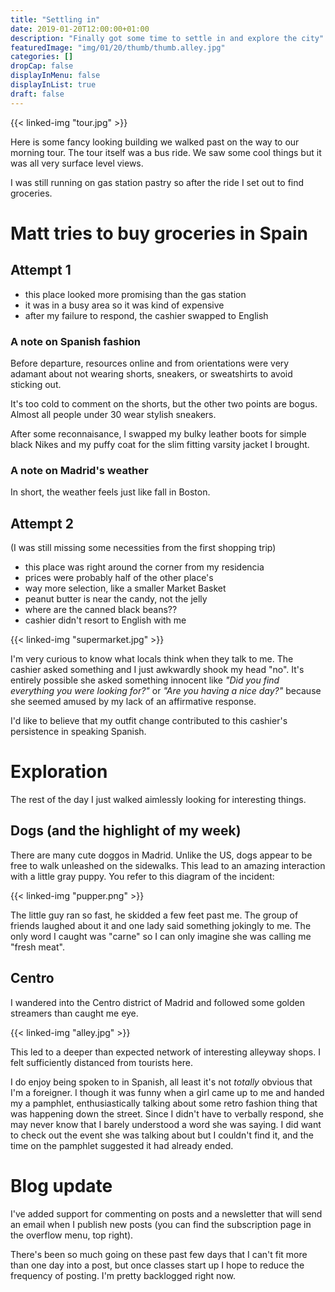 ```yaml
---
title: "Settling in"
date: 2019-01-20T12:00:00+01:00
description: "Finally got some time to settle in and explore the city"
featuredImage: "img/01/20/thumb/thumb.alley.jpg"
categories: []
dropCap: false
displayInMenu: false
displayInList: true
draft: false
---
```


{{< linked-img "tour.jpg" >}}

Here is some fancy looking building we walked past on the way to our morning tour. The tour itself was a bus ride. We saw some cool things but it was all very surface level views.

I was still running on gas station pastry so after the ride I set out to find groceries.

# Matt tries to buy groceries in Spain

## Attempt 1

* this place looked more promising than the gas station
* it was in a busy area so it was kind of expensive
* after my failure to respond, the cashier swapped to English

### A note on Spanish fashion

Before departure, resources online and from orientations were very adamant about not wearing shorts, sneakers, or sweatshirts to avoid sticking out.

It's too cold to comment on the shorts, but the other two points are bogus. Almost all people under 30 wear stylish sneakers.

After some reconnaisance, I swapped my bulky leather boots for simple black Nikes and my puffy coat for the slim fitting varsity jacket I brought.

### A note on Madrid's weather

In short, the weather feels just like fall in Boston.

## Attempt 2

(I was still missing some necessities from the first shopping trip)

* this place was right around the corner from my residencia
* prices were probably half of the other place's
* way more selection, like a smaller Market Basket
* peanut butter is near the candy, not the jelly
* where are the canned black beans??
* cashier didn't resort to English with me

{{< linked-img "supermarket.jpg" >}}

I'm very curious to know what locals think when they talk to me. The cashier asked something and I just awkwardly shook my head "no". It's entirely possible she asked something innocent like *"Did you find everything you were looking for?"* or *"Are you having a nice day?"* because she seemed amused by my lack of an affirmative response.

I'd like to believe that my outfit change contributed to this cashier's persistence in speaking Spanish.


# Exploration

The rest of the day I just walked aimlessly looking for interesting things.

## Dogs (and the highlight of my week)

There are many cute doggos in Madrid. Unlike the US, dogs appear to be free to walk unleashed on the sidewalks. This lead to an amazing interaction with a little gray puppy. You refer to this diagram of the incident:

{{< linked-img "pupper.png" >}}

The little guy ran so fast, he skidded a few feet past me. The group of friends laughed about it and one lady said something jokingly to me. The only word I caught was "carne" so I can only imagine she was calling me "fresh meat".

## Centro

I wandered into the Centro district of Madrid and followed some golden streamers than caught me eye.

{{< linked-img "alley.jpg" >}}

This led to a deeper than expected network of interesting alleyway shops. I felt sufficiently distanced from tourists here.

I do enjoy being spoken to in Spanish, all least it's not *totally* obvious that I'm a foreigner. I though it was funny when a girl came up to me and handed my a pamphlet, enthusiastically talking about some retro fashion thing that was happening down the street. Since I didn't have to verbally respond, she may never know that I barely understood a word she was saying. I did want to check out the event she was talking about but I couldn't find it, and the time on the pamphlet suggested it had already ended.

# Blog update

I've added support for commenting on posts and a newsletter that will send an email when I publish new posts (you can find the subscription page in the overflow menu, top right).

There's been so much going on these past few days that I can't fit more than one day into a post, but once classes start up I hope to reduce the frequency of posting. I'm pretty backlogged right now.
